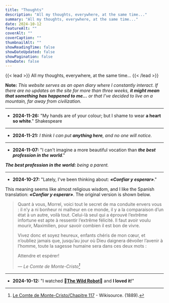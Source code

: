 ```yaml
---
title: "Thoughts"
description: "All my thoughts, everywhere, at the same time..."
summary: "All my thoughts, everywhere, at the same time..."
date: 2024-10-12
featureAlt: ""
coverAlt: ""
coverCaption: ""
thumbnailAlt: ""
showReadingTime: false
showDateUpdated: false
showPagination: false
showDate: false
---
```


{{< lead >}}
All my thoughts, everywhere, at the same time...
{{< /lead >}}

**Note:** *This website serves as an open diary where I constantly interact. If there are no updates on the site for more than three weeks, **it might mean that something has happened to me...** or that I've decided to live on a mountain, far away from civilization.*

---

- **2024-11-26:** "My hands are of your colour; but I shame to wear **a heart so white**." Shakespeare

---

- **2024-11-21:** *I think I can put **anything here**, and no one will notice.*

---

- **2024-11-07:** "I can't imagine a more beautiful vocation than ***the best profession in the world***."

***The best profession in the world:** being a parent.*

---

- **2024-10-27:** "Lately, I've been thinking about: ***«Confiar y esperar»***."

This meaning seems like almost religious wisdom, and I like the Spanish translation: ***«Confiar y esperar»***. The original version is shown below.

> Quant à vous, Morrel, voici tout le secret de ma conduite envers vous : il n’y a ni bonheur ni malheur en ce monde, il y a la comparaison d’un état à un autre, voilà tout. Celui-là seul qui a éprouvé l’extrême infortune est apte à ressentir l’extrême félicité. Il faut avoir voulu mourir, Maximilien, pour savoir combien il est bon de vivre.
> 
> Vivez donc et soyez heureux, enfants chéris de mon cœur, et n’oubliez jamais que, jusqu’au jour où Dieu daignera dévoiler l’avenir à l’homme, toute la sagesse humaine sera dans ces deux mots :
> 
> Attendre et espérer!
>
> — <cite>Le Comte de Monte-Cristo[^1]</cite>

[^1]: [Le Comte de Monte-Cristo/Chapitre 117](https://fr.wikisource.org/wiki/Le_Comte_de_Monte-Cristo/Chapitre_117) - Wikisource. (1889).

---

- **2024-10-12:** "I watched 🤖[**The Wild Robot**](https://www.imdb.com/title/tt29623480/)🦆 and **I loved it**!"